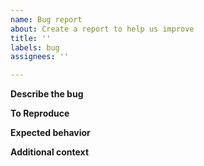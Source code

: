 ```yaml
---
name: Bug report
about: Create a report to help us improve
title: ''
labels: bug
assignees: ''

---
```


**Describe the bug**
<!--
A clear and concise description of what the bug is.
-->

**To Reproduce**
<!--
Steps to reproduce the behavior:
-->

**Expected behavior**
<!--
A clear and concise description of what you expected to happen.
-->

**Additional context**
<!--
Add any other context about the problem here.
-->
